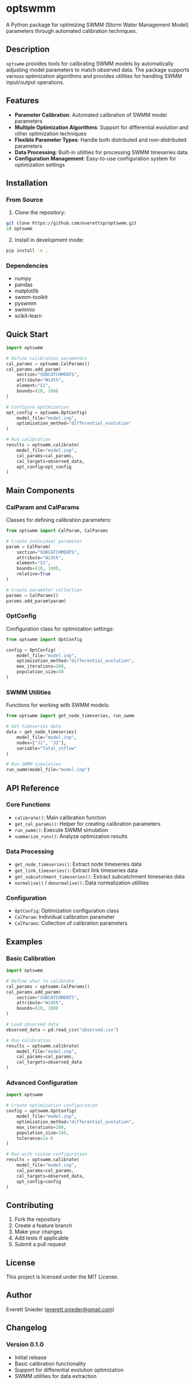 # optswmm

A Python package for optimizing SWMM (Storm Water Management Model) parameters through automated calibration techniques.

## Description

`optswmm` provides tools for calibrating SWMM models by automatically adjusting model parameters to match observed data. The package supports various optimization algorithms and provides utilities for handling SWMM input/output operations.

## Features

- **Parameter Calibration**: Automated calibration of SWMM model parameters
- **Multiple Optimization Algorithms**: Support for differential evolution and other optimization techniques
- **Flexible Parameter Types**: Handle both distributed and non-distributed parameters
- **Data Processing**: Built-in utilities for processing SWMM timeseries data
- **Configuration Management**: Easy-to-use configuration system for optimization settings

## Installation

### From Source

1. Clone the repository:
```bash
git clone https://github.com/everettsp/optswmm.git
cd optswmm
```

2. Install in development mode:
```bash
pip install -e .
```

### Dependencies

- numpy
- pandas
- matplotlib
- swmm-toolkit
- pyswmm
- swmmio
- scikit-learn

## Quick Start

```python
import optswmm

# Define calibration parameters
cal_params = optswmm.CalParams()
cal_params.add_param(
    section="SUBCATCHMENTS",
    attribute="Width",
    element="S1",
    bounds=(10, 100)
)

# Configure optimization
opt_config = optswmm.OptConfig(
    model_file="model.inp",
    optimization_method="differential_evolution"
)

# Run calibration
results = optswmm.calibrate(
    model_file="model.inp",
    cal_params=cal_params,
    cal_targets=observed_data,
    opt_config=opt_config
)
```

## Main Components

### CalParam and CalParams

Classes for defining calibration parameters:

```python
from optswmm import CalParam, CalParams

# Create individual parameter
param = CalParam(
    section="SUBCATCHMENTS",
    attribute="Width", 
    element="S1",
    bounds=(10, 100),
    relative=True
)

# Create parameter collection
params = CalParams()
params.add_param(param)
```

### OptConfig

Configuration class for optimization settings:

```python
from optswmm import OptConfig

config = OptConfig(
    model_file="model.inp",
    optimization_method="differential_evolution",
    max_iterations=100,
    population_size=50
)
```

### SWMM Utilities

Functions for working with SWMM models:

```python
from optswmm import get_node_timeseries, run_swmm

# Get timeseries data
data = get_node_timeseries(
    model_file="model.inp",
    nodes=["J1", "J2"],
    variable="Total_inflow"
)

# Run SWMM simulation
run_swmm(model_file="model.inp")
```

## API Reference

### Core Functions

- `calibrate()`: Main calibration function
- `get_cal_params()`: Helper for creating calibration parameters
- `run_swmm()`: Execute SWMM simulation
- `summarize_runs()`: Analyze optimization results

### Data Processing

- `get_node_timeseries()`: Extract node timeseries data
- `get_link_timeseries()`: Extract link timeseries data  
- `get_subcatchment_timeseries()`: Extract subcatchment timeseries data
- `normalise()` / `denormalise()`: Data normalization utilities

### Configuration

- `OptConfig`: Optimization configuration class
- `CalParam`: Individual calibration parameter
- `CalParams`: Collection of calibration parameters

## Examples

### Basic Calibration

```python
import optswmm

# Define what to calibrate
cal_params = optswmm.CalParams()
cal_params.add_param(
    section="SUBCATCHMENTS",
    attribute="Width",
    bounds=(10, 100)
)

# Load observed data
observed_data = pd.read_csv("observed.csv")

# Run calibration
results = optswmm.calibrate(
    model_file="model.inp",
    cal_params=cal_params,
    cal_targets=observed_data
)
```

### Advanced Configuration

```python
import optswmm

# Create optimization configuration
config = optswmm.OptConfig(
    model_file="model.inp",
    optimization_method="differential_evolution",
    max_iterations=200,
    population_size=100,
    tolerance=1e-6
)

# Run with custom configuration
results = optswmm.calibrate(
    model_file="model.inp",
    cal_params=cal_params,
    cal_targets=observed_data,
    opt_config=config
)
```

## Contributing

1. Fork the repository
2. Create a feature branch
3. Make your changes
4. Add tests if applicable
5. Submit a pull request

## License

This project is licensed under the MIT License.

## Author

Everett Snieder (everett.snieder@gmail.com)

## Changelog

### Version 0.1.0
- Initial release
- Basic calibration functionality
- Support for differential evolution optimization
- SWMM utilities for data extraction